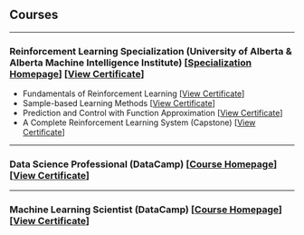 ## Courses

---

### Reinforcement Learning Specialization (University of Alberta & Alberta Machine Intelligence Institute) [[Specialization Homepage](https://www.coursera.org/specializations/reinforcement-learning)] [[View Certificate](https://www.coursera.org/verify/specialization/CWUW9VCJAC87)]
 - Fundamentals of Reinforcement Learning [[View Certificate](https://www.coursera.org/verify/TZHMF2S7QVBA)]
 - Sample-based Learning Methods [[View Certificate](https://www.coursera.org/verify/4LN3E2QDNBBV)]
 - Prediction and Control with Function Approximation [[View Certificate](https://www.coursera.org/verify/C55547MSTBAY)]
 - A Complete Reinforcement Learning System (Capstone) [[View Certificate](https://www.coursera.org/verify/434YBG8HTKGR)]

---

### Data Science Professional (DataCamp) [[Course Homepage](https://www.datacamp.com/tracks/data-scientist-professional-with-python)] [[View Certificate](https://www.datacamp.com/certificate/DS0020609141286)]

---

### Machine Learning Scientist (DataCamp) [[Course Homepage](https://www.datacamp.com/tracks/machine-learning-scientist-with-python)][[View Certificate](https://www.datacamp.com/completed/statement-of-accomplishment/track/8b3cc836625f4ce083af49e5f01d0038ee2aeee7)]
